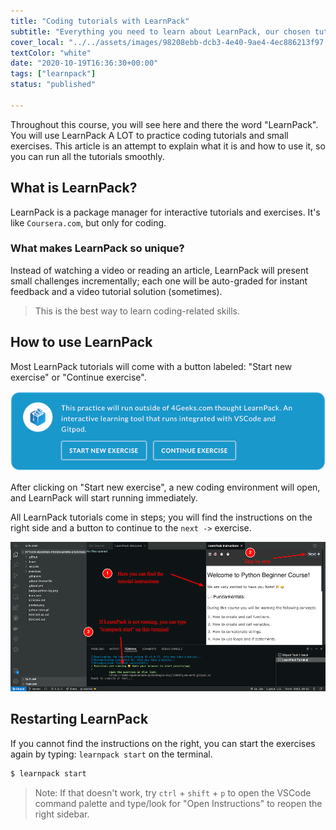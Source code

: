 ```yaml
---
title: "Coding tutorials with LearnPack"
subtitle: "Everything you need to learn about LearnPack, our chosen tutorial engine for coding content."
cover_local: "../../assets/images/98208ebb-dcb3-4e40-9ae4-4ec886213f97.jpeg"
textColor: "white"
date: "2020-10-19T16:36:30+00:00"
tags: ["learnpack"]
status: "published"

---
```


Throughout this course, you will see here and there the word "LearnPack". You will use LearnPack A LOT to practice coding tutorials and small exercises. This article is an attempt to explain what it is and how to use it, so you can run all the tutorials smoothly.

## What is LearnPack?

LearnPack is a package manager for interactive tutorials and exercises. It's like `Coursera.com`, but only for coding.

### What makes LearnPack so unique?

Instead of watching a video or reading an article, LearnPack will present small challenges incrementally; each one will be auto-graded for instant feedback and a video tutorial solution (sometimes).

> This is the best way to learn coding-related skills.

## How to use LearnPack

Most LearnPack tutorials will come with a button labeled: "Start new exercise" or "Continue exercise".

![LearnPack Alert on 4geeks.com](https://github.com/breatheco-de/content/blob/master/src/assets/images/learnpack-alert.png?raw=true)

After clicking on "Start new exercise", a new coding environment will open, and LearnPack will start running immediately. 

All LearnPack tutorials come in steps; you will find the instructions on the right side and a button to continue to the `next ->` exercise.

![LearnPack explanation](https://github.com/breatheco-de/content/blob/master/src/assets/images/learnpack-explanation.png?raw=true)

## Restarting LearnPack

If you cannot find the instructions on the right, you can start the exercises again by typing: `learnpack start` on the terminal.

```bash
$ learnpack start
```

> Note: If that doesn't work, try `ctrl` + `shift` + `p` to open the VSCode command palette and type/look for "Open Instructions" to reopen the right sidebar.
